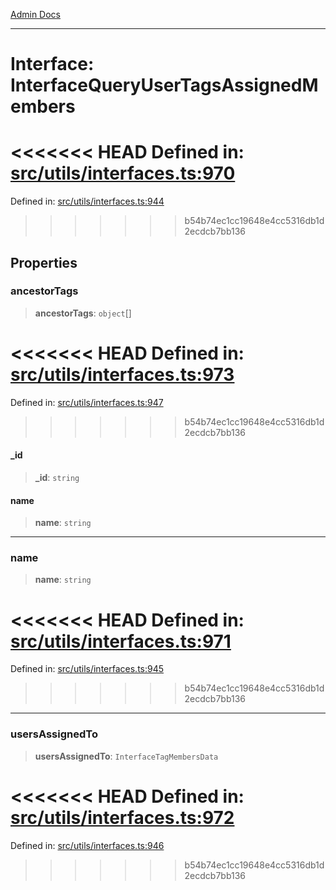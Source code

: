 [Admin Docs](/)

***

# Interface: InterfaceQueryUserTagsAssignedMembers

<<<<<<< HEAD
Defined in: [src/utils/interfaces.ts:970](https://github.com/PalisadoesFoundation/talawa-admin/blob/main/src/utils/interfaces.ts#L970)
=======
Defined in: [src/utils/interfaces.ts:944](https://github.com/PalisadoesFoundation/talawa-admin/blob/main/src/utils/interfaces.ts#L944)
>>>>>>> b54b74ec1cc19648e4cc5316db1d2ecdcb7bb136

## Properties

### ancestorTags

> **ancestorTags**: `object`[]

<<<<<<< HEAD
Defined in: [src/utils/interfaces.ts:973](https://github.com/PalisadoesFoundation/talawa-admin/blob/main/src/utils/interfaces.ts#L973)
=======
Defined in: [src/utils/interfaces.ts:947](https://github.com/PalisadoesFoundation/talawa-admin/blob/main/src/utils/interfaces.ts#L947)
>>>>>>> b54b74ec1cc19648e4cc5316db1d2ecdcb7bb136

#### \_id

> **\_id**: `string`

#### name

> **name**: `string`

***

### name

> **name**: `string`

<<<<<<< HEAD
Defined in: [src/utils/interfaces.ts:971](https://github.com/PalisadoesFoundation/talawa-admin/blob/main/src/utils/interfaces.ts#L971)
=======
Defined in: [src/utils/interfaces.ts:945](https://github.com/PalisadoesFoundation/talawa-admin/blob/main/src/utils/interfaces.ts#L945)
>>>>>>> b54b74ec1cc19648e4cc5316db1d2ecdcb7bb136

***

### usersAssignedTo

> **usersAssignedTo**: `InterfaceTagMembersData`

<<<<<<< HEAD
Defined in: [src/utils/interfaces.ts:972](https://github.com/PalisadoesFoundation/talawa-admin/blob/main/src/utils/interfaces.ts#L972)
=======
Defined in: [src/utils/interfaces.ts:946](https://github.com/PalisadoesFoundation/talawa-admin/blob/main/src/utils/interfaces.ts#L946)
>>>>>>> b54b74ec1cc19648e4cc5316db1d2ecdcb7bb136
